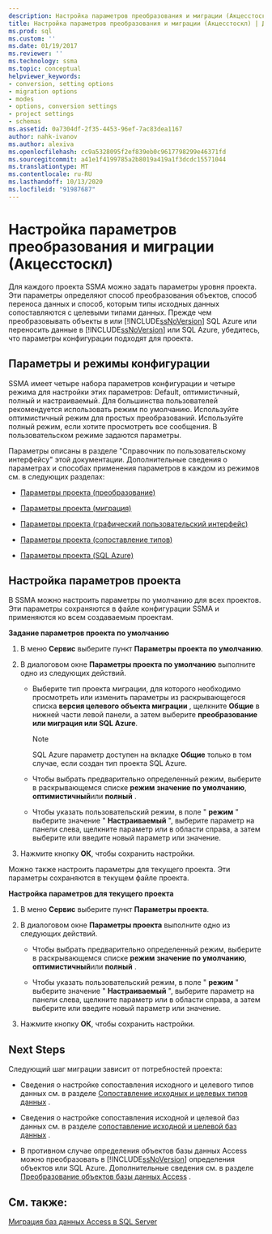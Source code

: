 ```yaml
---
description: Настройка параметров преобразования и миграции (Акцесстоскл)
title: Настройка параметров преобразования и миграции (Акцесстоскл) | Документация Майкрософт
ms.prod: sql
ms.custom: ''
ms.date: 01/19/2017
ms.reviewer: ''
ms.technology: ssma
ms.topic: conceptual
helpviewer_keywords:
- conversion, setting options
- migration options
- modes
- options, conversion settings
- project settings
- schemas
ms.assetid: 0a7304df-2f35-4453-96ef-7ac83dea1167
author: nahk-ivanov
ms.author: alexiva
ms.openlocfilehash: cc9a5328095f2ef839eb0c9617798299e46371fd
ms.sourcegitcommit: a41e1f4199785a2b8019a419a1f3dcdc15571044
ms.translationtype: MT
ms.contentlocale: ru-RU
ms.lasthandoff: 10/13/2020
ms.locfileid: "91987687"
---
```

# <a name="setting-conversion-and-migration-options-accesstosql"></a>Настройка параметров преобразования и миграции (Акцесстоскл)
Для каждого проекта SSMA можно задать параметры уровня проекта. Эти параметры определяют способ преобразования объектов, способ переноса данных и способ, которым типы исходных данных сопоставляются с целевыми типами данных. Прежде чем преобразовывать объекты в или [!INCLUDE[ssNoVersion](../../includes/ssnoversion-md.md)] SQL Azure или переносить данные в [!INCLUDE[ssNoVersion](../../includes/ssnoversion-md.md)] или SQL Azure, убедитесь, что параметры конфигурации подходят для проекта.  
  
## <a name="configuration-options-and-modes"></a>Параметры и режимы конфигурации  
SSMA имеет четыре набора параметров конфигурации и четыре режима для настройки этих параметров: Default, оптимистичный, полный и настраиваемый. Для большинства пользователей рекомендуется использовать режим по умолчанию. Используйте оптимистичный режим для простых преобразований. Используйте полный режим, если хотите просмотреть все сообщения. В пользовательском режиме задаются параметры.  
  
Параметры описаны в разделе "Справочник по пользовательскому интерфейсу" этой документации. Дополнительные сведения о параметрах и способах применения параметров в каждом из режимов см. в следующих разделах:  
  
-   [Параметры проекта (преобразование)](./project-settings-conversion-accesstosql.md)  
  
-   [Параметры проекта (миграция)](./project-settings-migration-accesstosql.md)  
  
-   [Параметры проекта (графический пользовательский интерфейс)](../sybase/project-settings-gui-sybasetosql.md)  
  
-   [Параметры проекта (сопоставление типов)](./project-settings-type-mapping-accesstosql.md)  
  
-   [Параметры проекта (SQL Azure)](./project-settings-azure-sql-db-accesstosql.md)  
  
## <a name="setting-project-options"></a>Настройка параметров проекта  
В SSMA можно настроить параметры по умолчанию для всех проектов. Эти параметры сохраняются в файле конфигурации SSMA и применяются ко всем создаваемым проектам.  
  
**Задание параметров проекта по умолчанию**  
  
1.  В меню **Сервис** выберите пункт **Параметры проекта по умолчанию**.  
  
2.  В диалоговом окне **Параметры проекта по умолчанию** выполните одно из следующих действий.  
  
    -   Выберите тип проекта миграции, для которого необходимо просмотреть или изменить параметры из раскрывающегося списка **версия целевого объекта миграции** , щелкните **Общие** в нижней части левой панели, а затем выберите **преобразование или миграция или SQL Azure**.  
  
        > [!NOTE]  
        > SQL Azure параметр доступен на вкладке **Общие** только в том случае, если создан тип проекта SQL Azure.  
  
    -   Чтобы выбрать предварительно определенный режим, выберите в раскрывающемся списке **режим** **значение по умолчанию**, **оптимистичный**или **полный** .  
  
    -   Чтобы указать пользовательский режим, в поле " **режим** " выберите значение " **Настраиваемый** ", выберите параметр на панели слева, щелкните параметр или в области справа, а затем выберите или введите новый параметр или значение.  
  
3.  Нажмите кнопку **ОК**, чтобы сохранить настройки.  
  
Можно также настроить параметры для текущего проекта. Эти параметры сохраняются в текущем файле проекта.  
  
**Настройка параметров для текущего проекта**  
  
1.  В меню **Сервис** выберите пункт **Параметры проекта**.  
  
2.  В диалоговом окне **Параметры проекта** выполните одно из следующих действий.  
  
    -   Чтобы выбрать предварительно определенный режим, выберите в раскрывающемся списке **режим** **значение по умолчанию**, **оптимистичный**или **полный** .  
  
    -   Чтобы указать пользовательский режим, в поле " **режим** " выберите значение " **Настраиваемый** ", выберите параметр на панели слева, щелкните параметр или в области справа, а затем выберите или введите новый параметр или значение.  
  
3.  Нажмите кнопку **ОК**, чтобы сохранить настройки.  
  
## <a name="next-steps"></a>Next Steps  
Следующий шаг миграции зависит от потребностей проекта:  
  
-   Сведения о настройке сопоставления исходного и целевого типов данных см. в разделе [Сопоставление исходных и целевых типов данных](mapping-source-and-target-data-types-accesstosql.md) .  
  
-   Сведения о настройке сопоставления исходной и целевой баз данных см. в разделе [сопоставление исходной и целевой баз данных](mapping-source-and-target-databases-accesstosql.md) .  
  
-   В противном случае определения объектов базы данных Access можно преобразовать в [!INCLUDE[ssNoVersion](../../includes/ssnoversion-md.md)] определения объектов или SQL Azure. Дополнительные сведения см. в разделе [Преобразование объектов базы данных Access](converting-access-database-objects-accesstosql.md) .  
  
## <a name="see-also"></a>См. также:  
[Миграция баз данных Access в SQL Server](migrating-access-databases-to-sql-server-azure-sql-db-accesstosql.md)  
